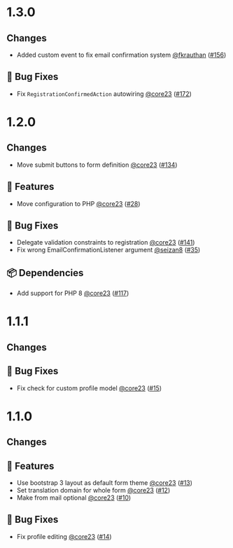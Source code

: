 # 1.3.0

## Changes

- Added custom event to fix email confirmation system [@fkrauthan] ([#156])

## 🐛 Bug Fixes

- Fix `RegistrationConfirmedAction` autowiring [@core23] ([#172])

# 1.2.0

## Changes

- Move submit buttons to form definition [@core23] ([#134])

## 🚀 Features

- Move configuration to PHP [@core23] ([#28])

## 🐛 Bug Fixes

- Delegate validation constraints to registration [@core23] ([#141])
- Fix wrong EmailConfirmationListener argument [@seizan8] ([#35])

## 📦 Dependencies

- Add support for PHP 8 [@core23] ([#117])

# 1.1.1

## Changes

## 🐛 Bug Fixes

- Fix check for custom profile model [@core23] ([#15])

# 1.1.0

## Changes

## 🚀 Features

- Use bootstrap 3 layout as default form theme [@core23] ([#13])
- Set translation domain for whole form [@core23] ([#12])
- Make from mail optional [@core23] ([#10])

## 🐛 Bug Fixes

- Fix profile editing [@core23] ([#14])

[#15]: https://github.com/nucleos/NucleosProfileBundle/pull/15
[#14]: https://github.com/nucleos/NucleosProfileBundle/pull/14
[#13]: https://github.com/nucleos/NucleosProfileBundle/pull/13
[#12]: https://github.com/nucleos/NucleosProfileBundle/pull/12
[#10]: https://github.com/nucleos/NucleosProfileBundle/pull/10
[@core23]: https://github.com/core23
[#141]: https://github.com/nucleos/NucleosProfileBundle/pull/141
[#134]: https://github.com/nucleos/NucleosProfileBundle/pull/134
[#117]: https://github.com/nucleos/NucleosProfileBundle/pull/117
[#35]: https://github.com/nucleos/NucleosProfileBundle/pull/35
[#28]: https://github.com/nucleos/NucleosProfileBundle/pull/28
[@seizan8]: https://github.com/seizan8
[#172]: https://github.com/nucleos/NucleosProfileBundle/pull/172
[#156]: https://github.com/nucleos/NucleosProfileBundle/pull/156
[@fkrauthan]: https://github.com/fkrauthan
